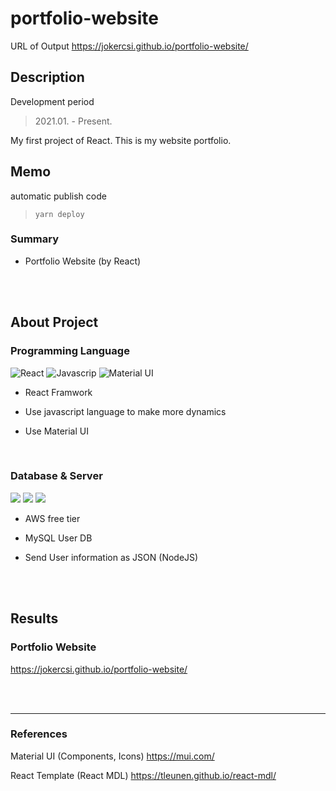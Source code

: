 # portfolio-website

URL of Output
https://jokercsi.github.io/portfolio-website/

## Description

Development period

> 2021.01. - Present.

My first project of React.
This is my website portfolio.

## Memo

automatic publish code

> `yarn deploy`

### Summary

- Portfolio Website (by React)

<br>
<br>

## About Project

### Programming Language

<img alt="React" src ="https://img.shields.io/badge/React-20232A?style=for-the-badge&logo=react&logoColor=61DAFB"/>
<img alt="Javascrip" src ="https://img.shields.io/badge/JavaScript-F7DF1E?style=for-the-badge&logo=javascript&logoColor=black"/>
<img alt="Material UI" src ="https://img.shields.io/badge/Material--UI-0081CB?style=for-the-badge&logo=material-ui&logoColor=white"/>

- React Framwork
- Use javascript language to make more dynamics
- Use Material UI

  <br>

### Database & Server

<img src="https://img.shields.io/badge/MySQL-4479A1?style=for-the-badge&logo=mysql&logoColor=white"/>
<img src="https://img.shields.io/badge/Amazon_AWS-232F3E?style=for-the-badge&logo=amazon-aws&logoColor=white"/>
<img src="https://img.shields.io/badge/Node.js-43853D?style=for-the-badge&logo=node.js&logoColor=white"/>

- AWS free tier
- MySQL User DB
- Send User information as JSON (NodeJS)

  <br>
  <br>

## Results

### Portfolio Website

https://jokercsi.github.io/portfolio-website/

  <br>
  <br>

---

### References

<p align="center">

Material UI (Components, Icons)
https://mui.com/

React Template (React MDL)
https://tleunen.github.io/react-mdl/

</p>
